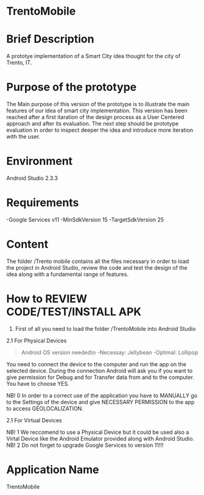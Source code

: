 # TrentoMobile

# Brief Description
A prototye implementation of a Smart City idea thought for the city of Trento, IT.

# Purpose of the prototype
The Main purpose of this version of the prototype is to illustrate the main features of our idea of smart city implementation.
This version has been reached after a first itaration of the design process as a User Centered approach and after its evaluation.
The next step should be prototype evaluation in order to inspect deeper the idea and introduce more iteration with the user.

# Environment
Android Studio 2.3.3

# Requirements 
-Google Services v11
-MinSdkVersion 15
-TargetSdkVersion 25

# Content
The folder /Trento mobile contains all the files necessary in order to load the project in Android Studio,
review the code and test the design of the idea along with a fundamental range of features.

# How to REVIEW CODE/TEST/INSTALL APK
1. First of all you need to load the folder /TrentoMobile into Android Studio

2.1  For Physical Devices
>Android OS version needed\n
-Necessay: Jellybean
-Optimal: Lollipop

You need to connect the device to the computer and run the app on the selected device.
During the connection Android will ask you if you want to give permission for Debug and for Transfer data from and to the computer. 
You have to choose YES. 

NB! 0
In order to a correct use of the application you have to MANUALLY go to the Settings of the device and give NECESSARY PERMISSION to 
the app to access GEOLOCALIZATION.

2.1  For Virtual Devices 

NB! 1
We reccomend to use a Physical Device but it could be used also a Virtal Device like the Android Emulator provided along with Android Studio.
NB! 2
Do not forget to upgrade Google Services to version 11!!!

# Application Name
TrentoMobile
